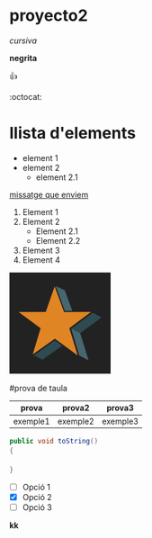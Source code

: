 # proyecto2

*cursiva*

**negrita**

:+1:

:octocat:
# llista d'elements
* element 1
* element 2
  * element 2.1

[missatge que enviem](http://ismycomputeronfire.com/)

1. Element 1
2. Element 2
    * Element 2.1
    * Element 2.2
3. Element 3
4. Element 4

![exemple d'imatge](https://github.com/Paubort/proyecto2/blob/master/PruebasGIT/initializr/apple-touch-icon.png)

#prova de taula

prova| prova2|prova3|
------|------|------|
exemple1|exemple2|exemple3|

```java
public void toString()
{

}
```

- [ ] Opció 1
- [x] Opció 2
- [ ] Opció 3

**kk**
